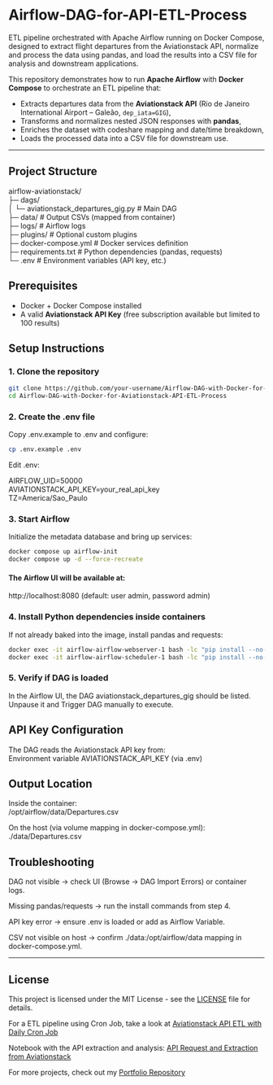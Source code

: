 # Airflow-DAG-for-API-ETL-Process
ETL pipeline orchestrated with Apache Airflow running on Docker Compose, designed to extract flight departures from the Aviationstack API, normalize and process the data using pandas, and load the results into a CSV file for analysis and downstream applications.

This repository demonstrates how to run **Apache Airflow** with **Docker Compose** to orchestrate an ETL pipeline that:
- Extracts departures data from the **Aviationstack API** (Rio de Janeiro International Airport – Galeão, `dep_iata=GIG`),
- Transforms and normalizes nested JSON responses with **pandas**,
- Enriches the dataset with codeshare mapping and date/time breakdown,
- Loads the processed data into a CSV file for downstream use.
  
---  
  
## Project Structure    
  
airflow-aviationstack/  
├─ dags/  
│ └─ aviationstack_departures_gig.py # Main DAG  
├─ data/ # Output CSVs (mapped from container)  
├─ logs/ # Airflow logs  
├─ plugins/ # Optional custom plugins  
├─ docker-compose.yml # Docker services definition  
├─ requirements.txt # Python dependencies (pandas, requests)  
└─ .env # Environment variables (API key, etc.)  
    
  
## Prerequisites  
  
- Docker + Docker Compose installed
- A valid **Aviationstack API Key** (free subscription available but limited to 100 results)
  
  
  
## Setup Instructions  

### 1. Clone the repository  
  
```bash
git clone https://github.com/your-username/Airflow-DAG-with-Docker-for-Aviationstack-API-ETL-Process.git
cd Airflow-DAG-with-Docker-for-Aviationstack-API-ETL-Process
```
  
### 2. Create the .env file 
  
Copy .env.example to .env and configure:  
```bash
cp .env.example .env
```
  
Edit .env: 
  
AIRFLOW_UID=50000  
AVIATIONSTACK_API_KEY=your_real_api_key  
TZ=America/Sao_Paulo  
  
### 3. Start Airflow  
  
Initialize the metadata database and bring up services:
```bash 
docker compose up airflow-init
docker compose up -d --force-recreate
```  
  
#### The Airflow UI will be available at:  
http://localhost:8080 (default: user admin, password admin)  

### 4. Install Python dependencies inside containers  
  
If not already baked into the image, install pandas and requests:    
```bash
docker exec -it airflow-airflow-webserver-1 bash -lc "pip install --no-cache-dir pandas==2.2.2 requests==2.32.3"
docker exec -it airflow-airflow-scheduler-1 bash -lc "pip install --no-cache-dir pandas==2.2.2 requests==2.32.3"
```  

### 5. Verify if DAG is loaded  
  
In the Airflow UI, the DAG aviationstack_departures_gig should be listed.  
Unpause it and Trigger DAG manually to execute.  


## API Key Configuration  

The DAG reads the Aviationstack API key from:  
Environment variable AVIATIONSTACK_API_KEY (via .env)  
    

## Output Location  
  
Inside the container:  
/opt/airflow/data/Departures.csv  
  
On the host (via volume mapping in docker-compose.yml):  
./data/Departures.csv  
  

## Troubleshooting  

DAG not visible → check UI (Browse → DAG Import Errors) or container logs.  
  
Missing pandas/requests → run the install commands from step 4.  
  
API key error → ensure .env is loaded or add as Airflow Variable.  
  
CSV not visible on host → confirm ./data:/opt/airflow/data mapping in docker-compose.yml.  

    
---

## License  
This project is licensed under the MIT License - see the [LICENSE](LICENSE) file for details.  
  
For a ETL pipeline using Cron Job, take a look at [Aviationstack API ETL with Daily Cron Job](https://github.com/rodolfoplng/Portfolio/blob/main/Aviationstack%20ETL%20Cron.md)  
  
Notebook with the API extraction and analysis: [API Request and Extraction from Aviationstack](https://github.com/rodolfoplng/Portfolio/blob/main/API%20Request%20and%20Extraction%20Aviationstack.ipynb)  
  
For more projects, check out my [Portfolio Repository](https://github.com/rodolfoplng/Portfolio)  














